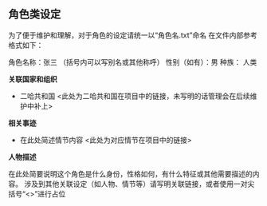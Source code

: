 ## 角色类设定
为了便于维护和理解，对于角色的设定请统一以“角色名.txt”命名
在文件内部参考格式如下：

角色名称：张三 （括号内可以写别名或其他称呼）
性别（如有）：男
种族： 人类

**关联国家和组织**

+ 二哈共和国 <此处为二哈共和国在项目中的链接，未写明的话管理会在后续维护中补上>

**相关事迹**

+ 在此处简述情节内容 <此处为对应情节在项目中的链接>

**人物描述**

在此处简要说明这个角色是什么身份，性格如何，有什么特征或其他需要描述的内容。
涉及到其他关联设定（如人物、情节等）请写明关联链接，或者使用一对尖括号“<>”进行占位
